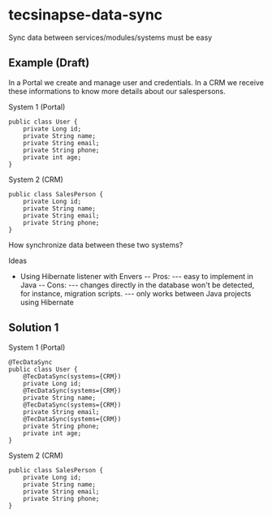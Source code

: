 # tecsinapse-data-sync
Sync data between services/modules/systems must be easy

## Example (Draft)

In a Portal we create and manage user and credentials. In a CRM we receive these informations to know more details about our salespersons.

System 1 (Portal)
```
public class User {
    private Long id;
    private String name; 
    private String email;
    private String phone;
    private int age;
}
```

System 2 (CRM)
```
public class SalesPerson {
    private Long id;
    private String name; 
    private String email;
    private String phone;
}
```

How synchronize data between these two systems?

Ideas
- Using Hibernate listener with Envers
-- Pros: 
--- easy to implement in Java
-- Cons: 
--- changes directly in the database won't be detected, for instance, migration scripts.
--- only works between Java projects using Hibernate

## Solution 1

System 1 (Portal)
```
@TecDataSync
public class User {
    @TecDataSync(systems={CRM})
    private Long id;
    @TecDataSync(systems={CRM})
    private String name;
    @TecDataSync(systems={CRM})
    private String email;
    @TecDataSync(systems={CRM})
    private String phone;
    private int age;
}
```

System 2 (CRM)
```
public class SalesPerson {
    private Long id;
    private String name; 
    private String email;
    private String phone;
}
```
